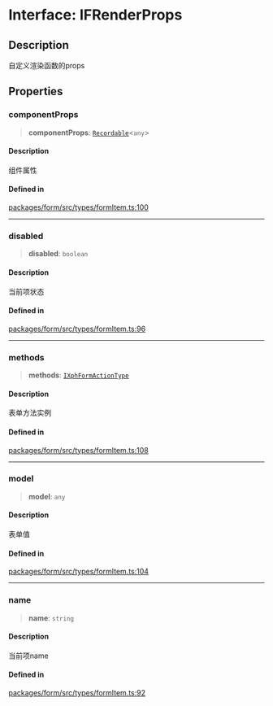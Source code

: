 # Interface: IFRenderProps

## Description

自定义渲染函数的props

## Properties

### componentProps

> **componentProps**: [`Recordable`](../type-aliases/Recordable.md)\<`any`\>

#### Description

组件属性

#### Defined in

[packages/form/src/types/formItem.ts:100](https://github.com/XiaoPiHong/xph-crud/blob/300d288b2cb7d1d481589252292dd1816109678d/packages/form/src/types/formItem.ts#L100)

***

### disabled

> **disabled**: `boolean`

#### Description

当前项状态

#### Defined in

[packages/form/src/types/formItem.ts:96](https://github.com/XiaoPiHong/xph-crud/blob/300d288b2cb7d1d481589252292dd1816109678d/packages/form/src/types/formItem.ts#L96)

***

### methods

> **methods**: [`IXphFormActionType`](IXphFormActionType.md)

#### Description

表单方法实例

#### Defined in

[packages/form/src/types/formItem.ts:108](https://github.com/XiaoPiHong/xph-crud/blob/300d288b2cb7d1d481589252292dd1816109678d/packages/form/src/types/formItem.ts#L108)

***

### model

> **model**: `any`

#### Description

表单值

#### Defined in

[packages/form/src/types/formItem.ts:104](https://github.com/XiaoPiHong/xph-crud/blob/300d288b2cb7d1d481589252292dd1816109678d/packages/form/src/types/formItem.ts#L104)

***

### name

> **name**: `string`

#### Description

当前项name

#### Defined in

[packages/form/src/types/formItem.ts:92](https://github.com/XiaoPiHong/xph-crud/blob/300d288b2cb7d1d481589252292dd1816109678d/packages/form/src/types/formItem.ts#L92)
